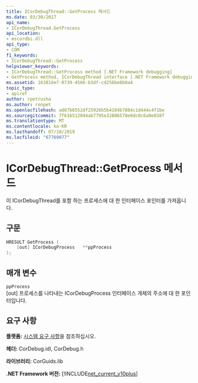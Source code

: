 ```yaml
---
title: ICorDebugThread::GetProcess 메서드
ms.date: 03/30/2017
api_name:
- ICorDebugThread.GetProcess
api_location:
- mscordbi.dll
api_type:
- COM
f1_keywords:
- ICorDebugThread::GetProcess
helpviewer_keywords:
- ICorDebugThread::GetProcess method [.NET Framework debugging]
- GetProcess method, ICorDebugThread interface [.NET Framework debugging]
ms.assetid: 163816e7-0739-4566-b3df-cd256be8b8a4
topic_type:
- apiref
author: rpetrusha
ms.author: ronpet
ms.openlocfilehash: ad87b6552df25926b5b4184b7884c1d444c4f1be
ms.sourcegitcommit: 7f616512044ab7795e32806578e8dc0c6a0e038f
ms.translationtype: MT
ms.contentlocale: ko-KR
ms.lasthandoff: 07/10/2019
ms.locfileid: "67769077"
---
```

# <a name="icordebugthreadgetprocess-method"></a>ICorDebugThread::GetProcess 메서드
이 ICorDebugThread를 포함 하는 프로세스에 대 한 인터페이스 포인터를 가져옵니다.  
  
## <a name="syntax"></a>구문  
  
```cpp  
HRESULT GetProcess (  
    [out] ICorDebugProcess   **ppProcess  
);  
```  
  
## <a name="parameters"></a>매개 변수  
 `ppProcess`  
 [out] 프로세스를 나타내는 ICorDebugProcess 인터페이스 개체의 주소에 대 한 포인터입니다.  
  
## <a name="requirements"></a>요구 사항  
 **플랫폼:** [시스템 요구 사항](../../../../docs/framework/get-started/system-requirements.md)을 참조하십시오.  
  
 **헤더:** CorDebug.idl, CorDebug.h  
  
 **라이브러리:** CorGuids.lib  
  
 **.NET Framework 버전:** [!INCLUDE[net_current_v10plus](../../../../includes/net-current-v10plus-md.md)]
